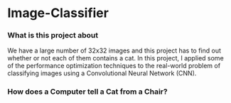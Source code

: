 # Image-Classifier

### What is this project about 

We have a large number of 32x32 images and this project has to find out whether or not each of them contains a cat. In this project, I applied some of the performance optimization techniques to the real-world problem of classifying images using a Convolutional Neural Network (CNN).

### How does a Computer tell a Cat from a Chair?
